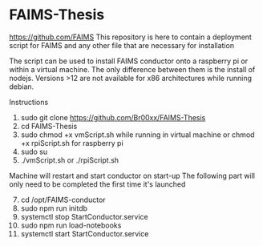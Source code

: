 # FAIMS-Thesis
https://github.com/FAIMS 
This repository is here to contain a deployment script for FAIMS and any other file that are necessary for installation

The script can be used to install FAIMS conductor onto a raspberry pi or within a virtual machine.
The only difference between them is the install of nodejs. Versions >12 are not available for x86 architectures while running debian.

Instructions
1. sudo git clone https://github.com/Br00xx/FAIMS-Thesis
3. cd FAIMS-Thesis
4. sudo chmod +x vmScript.sh while running in virtual machine or chmod +x rpiScript.sh for raspberry pi
5. sudo su
6. ./vmScript.sh or ./rpiScript.sh

Machine will restart and start conductor on start-up
The following part will only need to be completed the first time it's launched

 7. cd /opt/FAIMS-conductor
 8. sudo npm run initdb
 9. systemctl stop StartConductor.service
 10. sudo npm run load-notebooks
 11. systemctl start StartConductor.service
